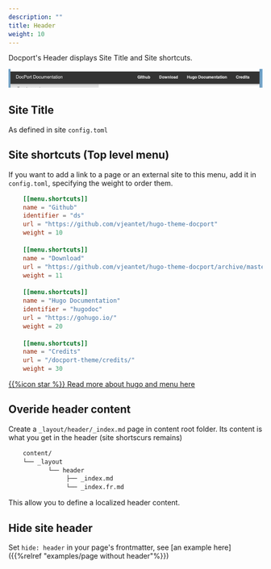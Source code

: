 ```yaml
---
description: ""
title: Header
weight: 10
---
```


Docport's Header displays Site Title and Site shortcuts.

![header](screenshot.png?classes=border,shadow)

## Site Title
As defined in site `config.toml`


## Site shortcuts (Top level menu)
If you want to add a link to a page or an external site to this menu, add it in `config.toml`, specifying the weight to order them.

```toml
	[[menu.shortcuts]]
	name = "Github"
	identifier = "ds"
	url = "https://github.com/vjeantet/hugo-theme-docport"
	weight = 10

	[[menu.shortcuts]]
	name = "Download"
	url = "https://github.com/vjeantet/hugo-theme-docport/archive/master.zip"
	weight = 11

	[[menu.shortcuts]]
	name = "Hugo Documentation"
	identifier = "hugodoc"
	url = "https://gohugo.io/"
	weight = 20

	[[menu.shortcuts]]
	name = "Credits"
	url = "/docport-theme/credits/"
	weight = 30
```

[{{%icon star %}} Read more about hugo and menu here](https://gohugo.io/extras/menus/)

## Overide header content

Create a `_layout/header/_index.md` page in content root folder. 
Its content is what you get in the header (site shortscurs remains)

```bash
	content/
	└──	_layout
		   └── header
				├──	_index.md
				└──	_index.fr.md
```

This allow you to define a localized header content.

## Hide site header
Set `hide: header` in your page's frontmatter, see [an example here]({{%relref "examples/page without header"%}})